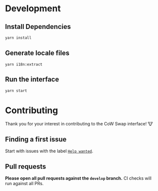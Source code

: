 # Development

## Install Dependencies

```bash
yarn install
```

## Generate locale files

```
yarn i18n:extract
```

## Run the interface

```bash
yarn start
```

# Contributing

Thank you for your interest in contributing to the CoW Swap interface! 🐮

## Finding a first issue

Start with issues with the label
[`Help wanted`](https://github.com/cowprotocol/cowswap/issues?q=is%3Aopen+is%3Aissue+label%3A%22Help_Wanted%22+).

## Pull requests

**Please open all pull requests against the `develop` branch.**
CI checks will run against all PRs.

<!-- # Translations
TODO: read and re-enable
Help CoW Swap reach a global audience!

CoW Swap uses [Crowdin](https://crowdin.com/project/cowswap)
for managing translations. Whenever a new string is added to the project,
it gets uploaded to Crowdin for translation by [this workflow](./.github/workflows/crowdin.yaml).

You can contribute by joining Crowdin to proofread existing translations [here](https://crowdin.com/project/uniswap-interface/invite?d=93i5n413q403t4g473p443o4c3t2g3s21343u2c3n403l4b3v2735353i4g4k4l4g453j4g4o4j4e4k4b323l4a3h463s4g453q443m4e3t2b303s2a35353l403o443v293e303k4g4n4r4g483i4g4r4j4e4o473i5n4a3t463t4o4)

Or, ask to join us as a translator in the Discord!
-->
